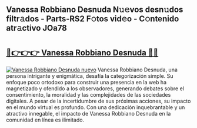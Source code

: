 ## Vanessa Robbiano Desnuda N𝚞𝚎vos desn𝚞dos filtr𝚊dos - Parts-RS2 F𝚘tos vid𝚎o - C𝚘ntenido atr𝚊ctivo JOa78

# <h2><a href="http://mbcgr3.tromn.icu/?c=Vanessa+Robbiano+Desnuda">🔗👉👉👉 Vanessa Robbiano Desnuda 🔗🔗</a></h2>

[![Vanessa Robbiano Desnuda nuevo](https://i.imgur.com/pEAQMta.gif)](http://mbcgr3.tromn.icu/?c=Vanessa+Robbiano+Desnuda)
Vanessa Robbiano Desnuda, una persona intrigante y enigmática, desafía la categorización simple. Su enfoque poco ortodoxo para construir una presencia en la web ha magnetizado y ofendido a los observadores, generando debates sobre el consentimiento, la moralidad y las complejidades de las sociedades digitales. A pesar de la incertidumbre de sus próximas acciones, su impacto en el mundo virtual es profundo. Con una dedicación inquebrantable y un atractivo innegable, el impacto de Vanessa Robbiano Desnuda en la comunidad en línea es ilimitado.
